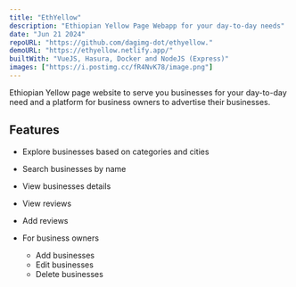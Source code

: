 ```yaml
---
title: "EthYellow"
description: "Ethiopian Yellow Page Webapp for your day-to-day needs"
date: "Jun 21 2024"
repoURL: "https://github.com/dagimg-dot/ethyellow."
demoURL: "https://ethyellow.netlify.app/"
builtWith: "VueJS, Hasura, Docker and NodeJS (Express)"
images: ["https://i.postimg.cc/fR4NvK78/image.png"]
---
```


Ethiopian Yellow page website to serve you businesses for your day-to-day need and a platform for business owners to advertise their businesses.

## Features

- Explore businesses based on categories and cities
- Search businesses by name
- View businesses details
- View reviews
- Add reviews

- For business owners
  - Add businesses
  - Edit businesses
  - Delete businesses
